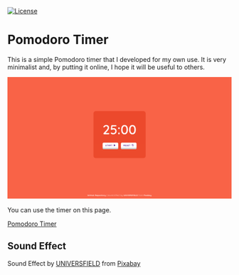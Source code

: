 [![License](https://img.shields.io/badge/License-MIT-yellowgreen.svg)](https://github.com/vscaperrotta/pomodoro-timer/blob/master/LICENSE)

# Pomodoro Timer

This is a simple Pomodoro timer that I developed for my own use. It is very minimalist and, by putting it online, I hope it will be useful to others.

![pomodoro-timer](assets/screencapture-pomodoro-timer.png)

You can use the timer on this page.

[Pomodoro Timer](https://pomodoro-timer-mu-black.vercel.app/)

## Sound Effect
Sound Effect by [UNIVERSFIELD](https://pixabay.com/it/users/universfield-28281460/?utm_source=link-attribution&utm_medium=referral&utm_campaign=music&utm_content=126505) from [Pixabay](https://pixabay.com/sound-effects//?utm_source=link-attribution&utm_medium=referral&utm_campaign=music&utm_content=126505)
